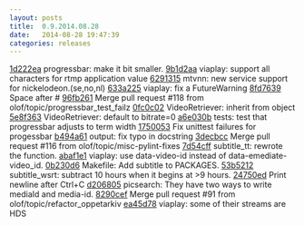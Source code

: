 ```yaml
---
layout: posts
title:  0.9.2014.08.28
date:   2014-08-28 19:47:39
categories: releases
---
```


[1d222ea](https://github.com/spaam/svtplay-dl/commit/1d222ea) progressbar: make it bit smaller.
[9b1d2aa](https://github.com/spaam/svtplay-dl/commit/9b1d2aa) viaplay: support all characters for rtmp application value
[6291315](https://github.com/spaam/svtplay-dl/commit/6291315) mtvnn: new service support for nickelodeon.(se,no,nl)
[633a225](https://github.com/spaam/svtplay-dl/commit/633a225) viaplay: fix a FutureWarning
[8fd7639](https://github.com/spaam/svtplay-dl/commit/8fd7639) Space after #
[96fb261](https://github.com/spaam/svtplay-dl/commit/96fb261) Merge pull request #118 from olof/topic/progressbar_test_failz
[0fc0c02](https://github.com/spaam/svtplay-dl/commit/0fc0c02) VideoRetriever: inherit from object
[5e8f363](https://github.com/spaam/svtplay-dl/commit/5e8f363) VideoRetriever: default to bitrate=0
[a6e030b](https://github.com/spaam/svtplay-dl/commit/a6e030b) tests: test that progressbar adjusts to term width
[1750053](https://github.com/spaam/svtplay-dl/commit/1750053) Fix unittest failures for progessbar
[b494a61](https://github.com/spaam/svtplay-dl/commit/b494a61) output: fix typo in docstring
[3decbcc](https://github.com/spaam/svtplay-dl/commit/3decbcc) Merge pull request #116 from olof/topic/misc-pylint-fixes
[7d54cff](https://github.com/spaam/svtplay-dl/commit/7d54cff) subtitle_tt: rewrote the function.
[abaf1e1](https://github.com/spaam/svtplay-dl/commit/abaf1e1) viaplay: use data-video-id instead of data-emediate-video_id.
[0b230d6](https://github.com/spaam/svtplay-dl/commit/0b230d6) Makefile: Add subtitle to PACKAGES.
[53b5212](https://github.com/spaam/svtplay-dl/commit/53b5212) subtitle_wsrt: subtract 10 hours when it begins at >9 hours.
[24750ed](https://github.com/spaam/svtplay-dl/commit/24750ed) Print newline after Ctrl+C
[d206805](https://github.com/spaam/svtplay-dl/commit/d206805) picsearch: They have two ways to write mediaId and media-id.
[8290cef](https://github.com/spaam/svtplay-dl/commit/8290cef) Merge pull request #91 from olof/topic/refactor_oppetarkiv
[ea45d78](https://github.com/spaam/svtplay-dl/commit/ea45d78) viaplay: some of their streams are HDS